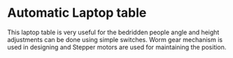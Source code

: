 # Automatic Laptop table
This laptop table is very useful for the bedridden people angle and height adjustments can be done using simple switches. Worm gear mechanism is used in designing and Stepper motors are used for maintaining the position.
